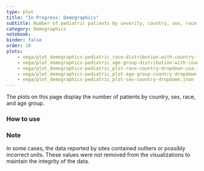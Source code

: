 ```yaml
---
type: plot
title: "In Progress: Demographics"
subtitle: Number of pediatric patients by severity, country, sex, race, and age group.
category: Demographics
notebook: 
binder: false
order: 10
plots:
    - vega/plot_demographics-pediatric_race-distribution-with-country-facet.json
    - vega/plot_demographics-pediatric_age-group-distribution-with-country-facet.json
    - vega/plot_demographics-pediatric_plot-race-country-dropdown-usa.json
    - vega/plot_demographics-pediatric_plot-age-group-country-dropdown.json
    - vega/plot_demographics-pediatric_plot-sex-country-dropdown.json
---
```


The plots on this page display the number of patients by country, sex, race, and age group.

### How to use


### Note

In some cases, the data reported by sites contained outliers or possibly incorrect units. These values were not removed from the visualizations to maintain the integrity of the data.